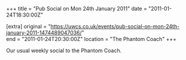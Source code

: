 +++
title = "Pub Social on Mon 24th January 2011"
date = "2011-01-24T18:30:00Z"

[extra]
original = "https://uwcs.co.uk/events/pub-social-on-mon-24th-january-2011-1474489047036/"    
end = "2011-01-24T20:30:00Z"
location = "The Phantom Coach"
+++

Our usual weekly social to the Phantom Coach.

